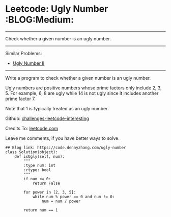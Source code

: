 # Leetcode: Ugly Number     :BLOG:Medium:


---

Check whether a given number is an ugly number.  

---

Similar Problems:  
-   [Ugly Number II](https://code.dennyzhang.com/ugly-number-ii)

---

Write a program to check whether a given number is an ugly number.  

Ugly numbers are positive numbers whose prime factors only include 2, 3, 5. For example, 6, 8 are ugly while 14 is not ugly since it includes another prime factor 7.  

Note that 1 is typically treated as an ugly number.  

Github: [challenges-leetcode-interesting](https://github.com/DennyZhang/challenges-leetcode-interesting/tree/master/ugly-number)  

Credits To: [leetcode.com](https://leetcode.com/problems/ugly-number/description/)  

Leave me comments, if you have better ways to solve.  

    ## Blog link: https://code.dennyzhang.com/ugly-number
    class Solution(object):
        def isUgly(self, num):
            """
            :type num: int
            :rtype: bool
            """
            if num <= 0:
                return False
    
            for power in [2, 3, 5]:
                while num % power == 0 and num != 0:
                    num = num / power
    
            return num == 1